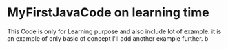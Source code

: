 # MyFirstJavaCode on learning time 
This Code is only for Learning purpose and also include lot of example.
it is an example of only basic of concept
I'll add another example further. b